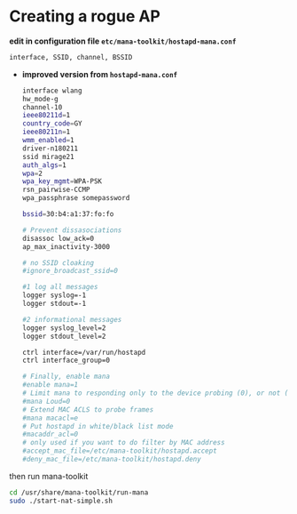 # Creating a rogue AP

**edit in configuration file `etc/mana-toolkit/hostapd-mana.conf`**

```bash
interface, SSID, channel, BSSID
```

*   **improved version from `hostapd-mana.conf`**

    ```bash
    interface wlang
    hw_mode-g
    channel-10
    ieee80211d=1
    country_code=GY
    ieee80211n=1
    wmm_enabled=1
    driver-n180211
    ssid mirage21
    auth_algs=1
    wpa=2
    wpa_key_mgmt=WPA-PSK
    rsn_pairwise-CCMP
    wpa_passphrase somepassword

    bssid=30:b4:a1:37:fo:fo

    # Prevent dissasociations
    disassoc low_ack=0
    ap_max_inactivity-3000

    # no SSID cloaking
    #ignore_broadcast_ssid=0

    #1 log all messages
    logger syslog=-1
    logger stdout=-1

    #2 informational messages
    logger syslog_level=2
    logger stdout_level=2

    ctrl interface=/var/run/hostapd
    ctrl interface_group=0

    # Finally, enable mana
    #enable mana=1
    # Limit mana to responding only to the device probing (0), or not (1)
    #mana Loud=0
    # Extend MAC ACLS to probe frames
    #mana macacl=e
    # Put hostapd in white/black list mode
    #macaddr_acl=0
    # only used if you want to do filter by MAC address
    #accept_mac_file=/etc/mana-toolkit/hostapd.accept
    #deny_mac_file=/etc/mana-toolkit/hostapd.deny

    ```

then run mana-toolkit

```bash
cd /usr/share/mana-toolkit/run-mana
sudo ./start-nat-simple.sh
```
